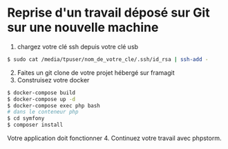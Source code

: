 # Reprise d'un travail déposé sur Git sur une nouvelle machine

1. chargez votre clé ssh depuis votre clé usb

```sh
$ sudo cat /media/tpuser/nom_de_votre_cle/.ssh/id_rsa | ssh-add -

```
2. Faites un git clone de votre projet hébergé sur framagit
3. Construisez votre docker

``` sh
$ docker-compose build
$ docker-compose up -d
$ docker-compose exec php bash
# dans le conteneur php
$ cd symfony
$ composer install
```
Votre application doit fonctionner
4. Continuez votre travail avec phpstorm.
